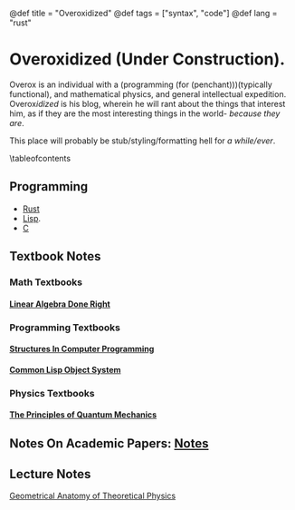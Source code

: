 @def title = "Overoxidized"
@def tags = ["syntax", "code"]
@def lang = "rust"
# Overoxidized (Under Construction).

Overox is an individual with a (programming (for (penchant)))(typically functional), and mathematical physics, and general intellectual expedition. Overox*idized* is his blog, wherein he will rant about the things that interest him, as if they are the most interesting things in the world- _because they are_.

This place will probably be stub/styling/formatting hell for *a while/ever*.

\tableofcontents <!-- you can use \toc as well -->


## Programming 
- [Rust](/tag/rust/)
- [Lisp](/tag/lisp).
- [C](/tag/C)

## Textbook Notes

### Math Textbooks
#### [Linear Algebra Done Right](/linear-algebra-done-right/contents/)

### Programming Textbooks
#### [Structures In Computer Programming](/tag/structures-in-computer-programming/)

#### [Common Lisp Object System](/clos/contents/)

### Physics Textbooks
#### [The Principles of Quantum Mechanics](/the-principles-of-qm/contents/)



## Notes On Academic Papers: [Notes](/notes-on-academic-papers/content/)

## Lecture Notes

[Geometrical Anatomy of Theoretical Physics](/geometrical-anatomy-of-theoretical-physics/contents/)